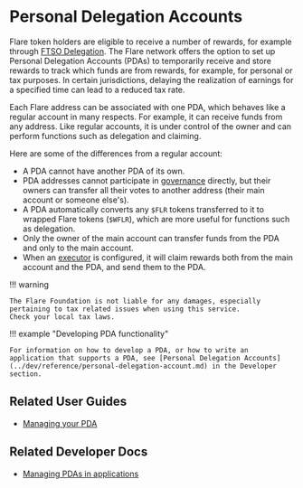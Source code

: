 # Personal Delegation Accounts

Flare token holders are eligible to receive a number of rewards, for example through [FTSO Delegation](./ftso.md#delegation).
The Flare network offers the option to set up Personal Delegation Accounts (PDAs) to temporarily receive and store rewards to track which funds are from rewards, for example, for personal or tax purposes.
In certain jurisdictions, delaying the realization of earnings for a specified time can lead to a reduced tax rate.

Each Flare address can be associated with one PDA, which behaves like a regular account in many respects.
For example, it can receive funds from any address.
Like regular accounts, it is under control of the owner and can perform functions such as delegation and claiming.

Here are some of the differences from a regular account:

* A PDA cannot have another PDA of its own.
* PDA addresses cannot participate in [governance](./governance.md) directly, but their owners can transfer all their votes to another address (their main account or someone else's).
* A PDA automatically converts any `$FLR` tokens transferred to it to wrapped Flare tokens (`$WFLR`), which are more useful for functions such as delegation.
* Only the owner of the main account can transfer funds from the PDA and only to the main account.
* When an [executor](./automatic-claiming.md) is configured, it will claim rewards both from the main account and the PDA, and send them to the PDA.

!!! warning

    The Flare Foundation is not liable for any damages, especially pertaining to tax related issues when using this service.
    Check your local tax laws.

!!! example "Developing PDA functionality"

    For information on how to develop a PDA, or how to write an application that supports a PDA, see [Personal Delegation Accounts](../dev/reference/personal-delegation-account.md) in the Developer section.

## Related User Guides

* [Managing your PDA](../user/personal-delegation-account.md)

## Related Developer Docs

* [Managing PDAs in applications](../dev/reference/personal-delegation-account.md)
